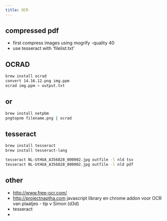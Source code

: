 ```yaml
---
title: OCR
---
```


## compressed pdf
* first compress images using mogrify -quality 40
* use tesseract with 'filelist.txt'

## OCRAD
```bash
brew install ocrad
convert 14.16.12.png img.ppm
ocrad img.ppm > output.txt
```

## or 
```bash
brew install netpbm
pngtopnm filename.png | ocrad
```

## tesseract
```bash
brew install tesseract
brew install tesseract-lang

tesseract NL-UtHUA_A356828_000002.jpg outfile -l nld tsv
tesseract NL-UtHUA_A356828_000002.jpg outfile -l nld pdf
```

## other
* http://www.free-ocr.com/
* http://projectnaptha.com javascript library en chrome addon voor OCR van plaatjes - tip v Simon (d3d)
* tesseract
* 
